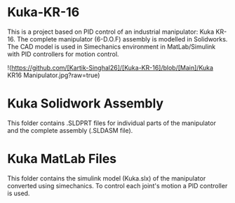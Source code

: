 # Kuka-KR-16
This is a project based on PID control of an industrial manipulator: Kuka KR-16. The complete manipulator (6-D.O.F) assembly is modelled in Solidworks. The CAD model is used in Simechanics environment in MatLab/Simulink  with PID controllers for motion control.

!(https://github.com/[Kartik-Singhal26]/[Kuka-KR-16]/blob/[Main]/Kuka KR16 Manipulator.jpg?raw=true)

# Kuka Solidwork Assembly
This folder contains .SLDPRT files for individual parts of the manipulator and the complete assembly (.SLDASM file).

# Kuka MatLab Files
This folder contains the simulink model (Kuka.slx) of the manipulator converted using simechanics. To control each joint's motion a PID controller is used.
